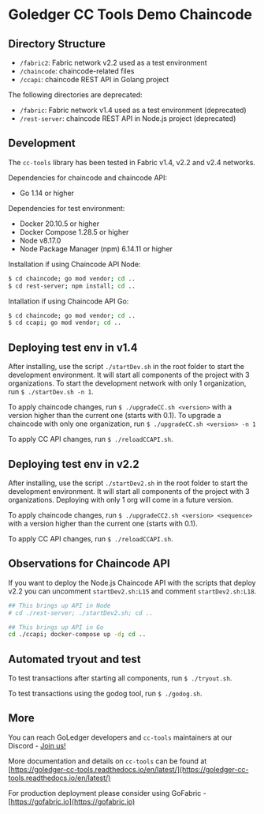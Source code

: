 # Goledger CC Tools Demo Chaincode 

## Directory Structure

- `/fabric2`: Fabric network v2.2 used as a test environment
- `/chaincode`: chaincode-related files
- `/ccapi`: chaincode REST API in Golang project

The following directories are deprecated:
- `/fabric`: Fabric network v1.4 used as a test environment (deprecated)
- `/rest-server`: chaincode REST API in Node.js project (deprecated)

## Development

The `cc-tools` library has been tested in Fabric v1.4, v2.2 and v2.4 networks.

Dependencies for chaincode and chaincode API:

- Go 1.14 or higher

Dependencies for test environment:

- Docker 20.10.5 or higher
- Docker Compose 1.28.5 or higher
- Node v8.17.0
- Node Package Manager (npm) 6.14.11 or higher

Installation if using Chaincode API Node:

```bash
$ cd chaincode; go mod vendor; cd ..
$ cd rest-server; npm install; cd ..
```

Intallation if using Chaincode API Go:

```bash
$ cd chaincode; go mod vendor; cd ..
$ cd ccapi; go mod vendor; cd ..
```

## Deploying test env in v1.4

After installing, use the script `./startDev.sh` in the root folder to start the development environment. It will
start all components of the project with 3 organizations.
To start the development network with only 1 organization, run `$ ./startDev.sh -n 1`.

To apply chaincode changes, run `$ ./upgradeCC.sh <version>` with a version higher than the current one (starts with 0.1).
To upgrade a chaincode with only one organization, run `$ ./upgradeCC.sh <version> -n 1`

To apply CC API changes, run `$ ./reloadCCAPI.sh`.

## Deploying test env in v2.2

After installing, use the script `./startDev2.sh` in the root folder to start the development environment. It will
start all components of the project with 3 organizations. Deploying with only 1 org will come in a future version.

To apply chaincode changes, run `$ ./upgradeCC2.sh <version> <sequence>` with a version higher than the current one (starts with 0.1).

To apply CC API changes, run `$ ./reloadCCAPI.sh`.

## Observations for Chaincode API

If you want to deploy the Node.js Chaincode API with the scripts that deploy v2.2 you can uncomment `startDev2.sh:L15` and comment `startDev2.sh:L18`. 

```sh
## This brings up API in Node
# cd ./rest-server; ./startDev2.sh; cd ..

## This brings up API in Go
cd ./ccapi; docker-compose up -d; cd ..
```

## Automated tryout and test

To test transactions after starting all components, run `$ ./tryout.sh`.

To test transactions using the godog tool, run `$ ./godog.sh`.

## More

You can reach GoLedger developers and `cc-tools` maintainers at our Discord - [Join us!](https://discord.gg/GndkYHxNyQ)

More documentation and details on `cc-tools` can be found at [https://goledger-cc-tools.readthedocs.io/en/latest/](https://goledger-cc-tools.readthedocs.io/en/latest/)

For production deployment please consider using GoFabric - [https://gofabric.io](https://gofabric.io)